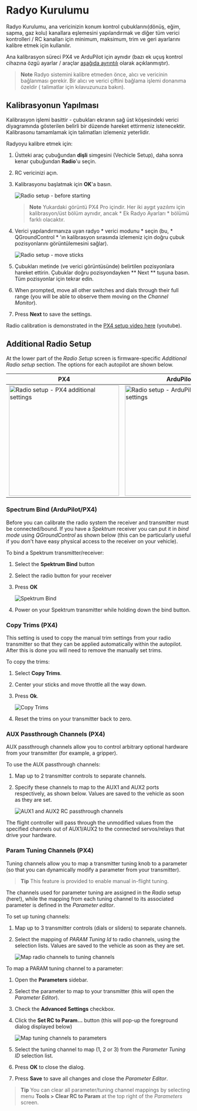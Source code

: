 # Radyo Kurulumu

Radyo Kurulumu, ana vericinizin konum kontrol çubuklarını(dönüş, eğim, sapma, gaz kolu) kanallara eşlemesini yapılandırmak ve diğer tüm verici kontrolleri / RC kanalları için minimum, maksimum, trim ve geri ayarlarını kalibre etmek için kullanılır.

Ana kalibrasyon süreci PX4 ve ArduPilot için aynıdır (bazı ek uçuş kontrol cihazına özgü ayarlar / araçlar [ aşağıda ayrıntılı](#additional-radio-setup) olarak açıklanmıştır).

> **Note** Radyo sistemini kalibre etmeden önce, alıcı ve vericinin bağlanması gerekir. Bir alıcı ve verici çiftini bağlama işlemi donanıma özeldir ( talimatlar için kılavuzunuza bakın).

## Kalibrasyonun Yapılması

Kalibrasyon işlemi basittir - çubukları ekranın sağ üst köşesindeki verici diyagramında gösterilen belirli bir düzende hareket ettirmeniz istenecektir. Kalibrasonu tamamlamak için talimatları izlemeniz yeterlidir.

Radyoyu kalibre etmek için:

1. Üstteki araç çubuğundan **dişli** simgesini (Vechicle Setup), daha sonra kenar çubuğundan **Radio**'u seçin.
2. RC vericinizi açın.
3. Kalibrasyonu başlatmak için **OK**'a basın.
    
    ![Radio setup - before starting](../../../assets/setup/radio_start_setup.jpg)
    
    > **Note** Yukardaki görüntü PX4 Pro içindir. Her iki aygıt yazılımı için kalibrasyon/üst bölüm aynıdır, ancak * Ek Radyo Ayarları * bölümü farklı olacaktır.

4. Verici yapılandırmanıza uyan radyo * verici modunu * seçin (bu, * QGroundControl * 'ın kalibrasyon sırasında izlemeniz için doğru çubuk pozisyonlarını görüntülemesini sağlar).
    
    ![Radio setup - move sticks](../../../assets/setup/radio_sticks_throttle.jpg)

5. Çubukları metinde (ve verici görüntüsünde) belirtilen pozisyonlara hareket ettirin. Çubuklar doğru pozisyondayken ** Next ** tuşuna basın. Tüm pozisyonlar için tekrar edin.

6. When prompted, move all other switches and dials through their full range (you will be able to observe them moving on the *Channel Monitor*).

7. Press **Next** to save the settings.

Radio calibration is demonstrated in the [PX4 setup video here](https://youtu.be/91VGmdSlbo4?t=4m30s) (youtube).

## Additional Radio Setup

At the lower part of the *Radio Setup* screen is firmware-specific *Additional Radio setup* section. The options for each autopilot are shown below.

| PX4                                                                                                                               | ArduPilot                                                                                                                                     |
| --------------------------------------------------------------------------------------------------------------------------------- | --------------------------------------------------------------------------------------------------------------------------------------------- |
| <img src="../../../assets/setup/radio_additional_radio_setup_px4.jpg" title="Radio setup - PX4 additional settings" width="300px" /> | <img src="../../../assets/setup/radio_additional_radio_setup_ardupilot.jpg" title="Radio setup - ArduPilot additional settings" width="300px" /> |

### Spectrum Bind (ArduPilot/PX4)

Before you can calibrate the radio system the receiver and transmitter must be connected/bound. If you have a *Spektrum* receiver you can put it in *bind mode* using *QGroundControl* as shown below (this can be particularly useful if you don't have easy physical access to the receiver on your vehicle).

To bind a Spektrum transmitter/receiver:

1. Select the **Spektrum Bind** button
2. Select the radio button for your receiver
3. Press **OK**
    
    ![Spektrum Bind](../../../assets/setup/radio_additional_setup_spectrum_bind_select_channels.jpg)

4. Power on your Spektrum transmitter while holding down the bind button.

### Copy Trims (PX4)

This setting is used to copy the manual trim settings from your radio transmitter so that they can be applied automatically within the autopilot. After this is done you will need to remove the manually set trims.

To copy the trims:

1. Select **Copy Trims**.
2. Center your sticks and move throttle all the way down. 
3. Press **Ok**.
    
    ![Copy Trims](../../../assets/setup/radio_additional_radio_setup_copy_trims_px4.jpg)

4. Reset the trims on your transmitter back to zero.

### AUX Passthrough Channels (PX4)

AUX passthrough channels allow you to control arbitrary optional hardware from your transmitter (for example, a gripper).

To use the AUX passthrough channels:

1. Map up to 2 transmitter controls to separate channels. 
2. Specify these channels to map to the AUX1 and AUX2 ports respectively, as shown below. Values are saved to the vehicle as soon as they are set.
    
    ![AUX1 and AUX2 RC passthrough channels](../../../assets/setup/radio_additional_setup_aux_passthrough_channels_px4.jpg)

The flight controller will pass through the unmodified values from the specified channels out of AUX1/AUX2 to the connected servos/relays that drive your hardware.

### Param Tuning Channels (PX4)

Tuning channels allow you to map a transmitter tuning knob to a parameter (so that you can dynamically modify a parameter from your transmitter).

> **Tip** This feature is provided to enable manual in-flight tuning.

The channels used for parameter tuning are assigned in the *Radio* setup (here!), while the mapping from each tuning channel to its associated parameter is defined in the *Parameter editor*.

To set up tuning channels:

1. Map up to 3 transmitter controls (dials or sliders) to separate channels.
2. Select the mapping of *PARAM Tuning Id* to radio channels, using the selection lists. Values are saved to the vehicle as soon as they are set.
    
    ![Map radio channels to tuning channels](../../../assets/setup/radio_additional_radio_setup_param_tuning_px4.jpg)

To map a PARAM tuning channel to a parameter:

1. Open the **Parameters** sidebar. 
2. Select the parameter to map to your transmitter (this will open the *Parameter Editor*).
3. Check the **Advanced Settings** checkbox.
4. Click the **Set RC to Param...** button (this will pop-up the foreground dialog displayed below)
    
    ![Map tuning channels to parameters](../../../assets/setup/parameters_radio_channel_mapping_px4.jpg)

5. Select the tuning channel to map (1, 2 or 3) from the *Parameter Tuning ID* selection list.

6. Press **OK** to close the dialog.
7. Press **Save** to save all changes and close the *Parameter Editor*.

> **Tip** You can clear all parameter/tuning channel mappings by selecting menu **Tools > Clear RC to Param** at the top right of the *Parameters* screen.